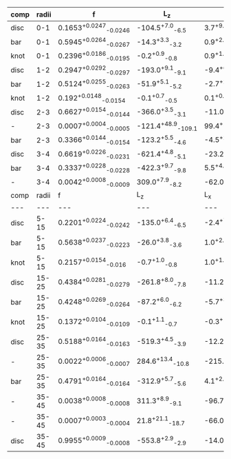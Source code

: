 |comp|radii| f | L<sub>z</sub> | L<sub>x</sub> | L<sub>y</sub> | angle | w<sub>z</sub> | w<sub>x</sub> | w<sub>y</sub> |
|---|---|---| ---| --- | ---| --- | --- | --- | --- |
|disc|   0-1|0.1653<sup>+0.0247</sup><sub>-0.0246</sub>|-104.5<sup>+7.0</sup><sub>-6.5</sub>|3.7<sup>+9.6</sup><sub>-10.0</sub>|1.2<sup>+9.0</sup><sub>-9.2</sub>|53.8<sup>+43.7</sup><sub>-27.6</sub>|118.0<sup>+10.1</sup><sub>-8.4</sub>|115.6<sup>+10.5</sup><sub>-8.0</sub>|33.8<sup>+4.5</sup><sub>-3.9</sub>|
|bar|   0-1|0.5945<sup>+0.0264</sup><sub>-0.0267</sub>|-14.3<sup>+3.3</sup><sub>-3.2</sub>|0.9<sup>+2.9</sup><sub>-3.0</sub>|-0.8<sup>+2.1</sup><sub>-2.1</sub>|42.7<sup>+2.7</sup><sub>-2.8</sub>|76.8<sup>+2.6</sup><sub>-2.5</sub>|49.2<sup>+2.3</sup><sub>-2.3</sub>|38.8<sup>+2.6</sup><sub>-2.6</sub>|
|knot|   0-1|0.2396<sup>+0.0186</sup><sub>-0.0195</sub>|-0.2<sup>+0.9</sup><sub>-0.8</sub>|0.9<sup>+1.0</sup><sub>-1.7</sub>|1.6<sup>+1.4</sup><sub>-1.6</sub>|17.6<sup>+7.3</sup><sub>-6.6</sub>|20.7<sup>+1.8</sup><sub>-1.7</sub>|10.9<sup>+1.3</sup><sub>-0.7</sub>|10.1<sup>+0.2</sup><sub>-0.1</sub>|
|disc|   1-2|0.2947<sup>+0.0292</sup><sub>-0.0297</sub>|-193.0<sup>+9.1</sup><sub>-9.1</sub>|-9.4<sup>+6.4</sup><sub>-6.5</sub>|0.6<sup>+6.8</sup><sub>-6.2</sub>|35.7<sup>+11.6</sup><sub>-12.5</sub>|148.2<sup>+5.9</sup><sub>-5.6</sub>|132.7<sup>+5.8</sup><sub>-5.0</sub>|84.0<sup>+5.1</sup><sub>-5.1</sub>|
|bar|   1-2|0.5124<sup>+0.0255</sup><sub>-0.0263</sub>|-51.9<sup>+5.1</sup><sub>-5.2</sub>|-2.7<sup>+2.9</sup><sub>-2.9</sub>|3.1<sup>+2.4</sup><sub>-2.3</sub>|35.6<sup>+4.3</sup><sub>-4.1</sub>|80.6<sup>+3.3</sup><sub>-3.2</sub>|59.3<sup>+3.4</sup><sub>-3.4</sub>|55.0<sup>+3.4</sup><sub>-3.3</sub>|
|knot|   1-2|0.192<sup>+0.0148</sup><sub>-0.0154</sub>|-0.1<sup>+0.7</sup><sub>-0.5</sub>|0.1<sup>+0.6</sup><sub>-1.1</sub>|-0.2<sup>+0.9</sup><sub>-0.5</sub>|28.1<sup>+4.4</sup><sub>-4.2</sub>|25.8<sup>+2.3</sup><sub>-2.2</sub>|10.9<sup>+1.3</sup><sub>-0.7</sub>|10.5<sup>+0.8</sup><sub>-0.4</sub>|
|disc|   2-3|0.6627<sup>+0.0154</sup><sub>-0.0144</sub>|-366.0<sup>+3.5</sup><sub>-3.1</sub>|-11.0<sup>+2.9</sup><sub>-2.8</sub>|2.3<sup>+1.2</sup><sub>-1.5</sub>|69.9<sup>+2.2</sup><sub>-2.1</sub>|172.4<sup>+2.0</sup><sub>-1.8</sub>|143.5<sup>+1.5</sup><sub>-1.5</sub>|165.4<sup>+2.2</sup><sub>-2.4</sub>|
|-|   2-3|0.0007<sup>+0.0004</sup><sub>-0.0005</sub>|-121.4<sup>+48.9</sup><sub>-109.1</sub>|99.4<sup>+149.0</sup><sub>-64.4</sub>|-36.1<sup>+110.8</sup><sub>-168.2</sub>|47.1<sup>+22.0</sup><sub>-21.1</sub>|15.0<sup>+7.0</sup><sub>-3.2</sub>|15.0<sup>+6.7</sup><sub>-2.9</sub>|14.5<sup>+6.2</sup><sub>-2.9</sub>|
|bar|   2-3|0.3366<sup>+0.0144</sup><sub>-0.0154</sub>|-123.2<sup>+5.5</sup><sub>-4.6</sub>|-4.5<sup>+2.2</sup><sub>-3.7</sub>|2.6<sup>+1.5</sup><sub>-1.8</sub>|63.5<sup>+1.9</sup><sub>-2.0</sub>|93.0<sup>+2.9</sup><sub>-2.2</sub>|56.1<sup>+2.3</sup><sub>-1.9</sub>|101.2<sup>+4.4</sup><sub>-4.1</sub>|
|disc|   3-4|0.6619<sup>+0.0226</sup><sub>-0.0231</sub>|-621.4<sup>+4.8</sup><sub>-5.1</sub>|-23.2<sup>+3.2</sup><sub>-3.5</sub>|3.0<sup>+2.1</sup><sub>-2.9</sub>|70.1<sup>+5.9</sup><sub>-6.7</sub>|184.1<sup>+2.6</sup><sub>-2.5</sub>|172.8<sup>+2.7</sup><sub>-2.7</sub>|166.8<sup>+3.0</sup><sub>-3.2</sub>|
|bar|   3-4|0.3337<sup>+0.0228</sup><sub>-0.0228</sub>|-422.3<sup>+9.7</sup><sub>-9.8</sub>|5.5<sup>+4.2</sup><sub>-3.8</sub>|0.9<sup>+3.4</sup><sub>-3.2</sub>|72.2<sup>+1.3</sup><sub>-1.2</sub>|170.7<sup>+4.2</sup><sub>-4.1</sub>|78.3<sup>+3.2</sup><sub>-3.0</sub>|197.1<sup>+5.0</sup><sub>-4.6</sub>|
|-|   3-4|0.0042<sup>+0.0008</sup><sub>-0.0009</sub>|309.0<sup>+7.9</sup><sub>-8.2</sub>|-62.0<sup>+50.0</sup><sub>-53.1</sub>|-73.2<sup>+50.3</sup><sub>-43.8</sub>|54.4<sup>+23.6</sup><sub>-18.8</sub>|241.9<sup>+38.8</sup><sub>-30.7</sub>|274.5<sup>+45.7</sup><sub>-34.4</sub>|12.8<sup>+4.3</sup><sub>-2.0</sub>|
|comp|radii| f | L<sub>z</sub> | L<sub>x</sub> | L<sub>y</sub> | angle | w<sub>z</sub> | w<sub>x</sub> | w<sub>y</sub> |
|---|---|---| ---| --- | ---| --- | --- | --- | --- |
|disc|   5-15|0.2201<sup>+0.0224</sup><sub>-0.0242</sub>|-135.0<sup>+6.4</sup><sub>-6.5</sub>|-2.4<sup>+7.5</sup><sub>-7.2</sub>|3.6<sup>+7.4</sup><sub>-7.0</sub>|42.8<sup>+36.0</sup><sub>-40.0</sub>|129.4<sup>+8.3</sup><sub>-7.1</sub>|129.1<sup>+9.1</sup><sub>-7.6</sub>|59.9<sup>+4.5</sup><sub>-4.1</sub>|
|bar|   5-15|0.5638<sup>+0.0237</sup><sub>-0.0223</sub>|-26.0<sup>+3.8</sup><sub>-3.6</sub>|1.0<sup>+2.6</sup><sub>-2.6</sub>|1.7<sup>+2.0</sup><sub>-2.0</sub>|33.6<sup>+3.1</sup><sub>-3.0</sub>|75.0<sup>+2.3</sup><sub>-2.5</sub>|49.7<sup>+2.4</sup><sub>-2.3</sub>|47.3<sup>+2.7</sup><sub>-2.5</sub>|
|knot|   5-15|0.2157<sup>+0.0154</sup><sub>-0.016</sub>|-0.7<sup>+1.0</sup><sub>-0.8</sub>|1.0<sup>+1.1</sup><sub>-1.6</sub>|1.3<sup>+1.1</sup><sub>-1.2</sub>|20.2<sup>+5.7</sup><sub>-5.3</sub>|22.4<sup>+2.0</sup><sub>-1.8</sub>|10.6<sup>+0.9</sup><sub>-0.5</sub>|10.1<sup>+0.2</sup><sub>-0.1</sub>|
|disc|  15-25|0.4384<sup>+0.0281</sup><sub>-0.0279</sub>|-261.8<sup>+8.0</sup><sub>-7.8</sub>|-11.2<sup>+5.2</sup><sub>-5.4</sub>|-3.0<sup>+5.3</sup><sub>-5.1</sub>|43.7<sup>+7.6</sup><sub>-7.5</sub>|154.3<sup>+4.6</sup><sub>-4.1</sub>|135.1<sup>+4.1</sup><sub>-3.8</sub>|127.0<sup>+4.7</sup><sub>-4.9</sub>|
|bar|  15-25|0.4248<sup>+0.0269</sup><sub>-0.0264</sub>|-87.2<sup>+6.0</sup><sub>-6.2</sub>|-5.7<sup>+3.7</sup><sub>-3.8</sub>|4.9<sup>+2.9</sup><sub>-3.0</sub>|47.3<sup>+3.9</sup><sub>-4.1</sub>|90.2<sup>+3.4</sup><sub>-3.4</sub>|63.3<sup>+3.5</sup><sub>-3.5</sub>|65.6<sup>+4.5</sup><sub>-4.1</sub>|
|knot|  15-25|0.1372<sup>+0.0104</sup><sub>-0.0109</sub>|-0.1<sup>+1.1</sup><sub>-0.7</sub>|-0.3<sup>+1.6</sup><sub>-0.8</sub>|-0.9<sup>+1.4</sup><sub>-0.9</sub>|25.1<sup>+4.1</sup><sub>-3.9</sub>|25.0<sup>+2.1</sup><sub>-2.1</sub>|10.4<sup>+0.6</sup><sub>-0.3</sub>|12.1<sup>+1.3</sup><sub>-1.1</sub>|
|disc|  25-35|0.5188<sup>+0.0164</sup><sub>-0.0163</sub>|-519.3<sup>+4.5</sup><sub>-3.9</sub>|-12.2<sup>+2.0</sup><sub>-2.2</sub>|3.8<sup>+1.8</sup><sub>-2.0</sub>|77.0<sup>+5.7</sup><sub>-5.9</sub>|185.7<sup>+2.2</sup><sub>-2.2</sub>|176.2<sup>+2.1</sup><sub>-2.0</sub>|148.7<sup>+2.4</sup><sub>-2.4</sub>|
|-|  25-35|0.0022<sup>+0.0006</sup><sub>-0.0007</sub>|284.6<sup>+13.4</sup><sub>-10.8</sub>|-215.7<sup>+30.5</sup><sub>-33.9</sub>|-279.0<sup>+18.0</sup><sub>-15.8</sub>|79.7<sup>+5.2</sup><sub>-3.7</sub>|214.4<sup>+38.0</sup><sub>-31.2</sub>|53.2<sup>+13.8</sup><sub>-8.1</sub>|13.3<sup>+6.1</sup><sub>-2.0</sub>|
|bar|  25-35|0.4791<sup>+0.0164</sup><sub>-0.0164</sub>|-312.9<sup>+5.7</sup><sub>-5.6</sub>|4.1<sup>+2.8</sup><sub>-2.1</sub>|-2.3<sup>+2.6</sup><sub>-2.7</sub>|71.6<sup>+1.1</sup><sub>-1.1</sub>|151.5<sup>+2.3</sup><sub>-2.1</sub>|85.5<sup>+1.8</sup><sub>-1.5</sub>|184.7<sup>+2.8</sup><sub>-3.0</sub>|
|-|  35-45|0.0038<sup>+0.0008</sup><sub>-0.0008</sub>|311.3<sup>+8.9</sup><sub>-9.1</sub>|-96.7<sup>+67.2</sup><sub>-61.1</sub>|494.8<sup>+29.0</sup><sub>-29.6</sub>|68.0<sup>+14.4</sup><sub>-13.8</sub>|223.6<sup>+47.4</sup><sub>-33.6</sub>|570.6<sup>+108.2</sup><sub>-77.4</sub>|12.9<sup>+4.6</sup><sub>-2.0</sub>|
|-|  35-45|0.0007<sup>+0.0003</sup><sub>-0.0004</sub>|21.8<sup>+21.1</sup><sub>-18.7</sub>|-66.0<sup>+369.8</sup><sub>-99.8</sub>|568.1<sup>+193.9</sup><sub>-20.6</sub>|73.6<sup>+36.1</sup><sub>-9.2</sub>|63.1<sup>+37.5</sup><sub>-30.9</sub>|13.6<sup>+6.1</sup><sub>-2.6</sub>|13.9<sup>+7.3</sup><sub>-2.8</sub>|
|disc|  35-45|0.9955<sup>+0.0009</sup><sub>-0.0008</sub>|-553.8<sup>+2.9</sup><sub>-2.9</sub>|-14.0<sup>+2.3</sup><sub>-2.4</sub>|-1.2<sup>+1.2</sup><sub>-0.8</sub>|69.7<sup>+1.9</sup><sub>-1.8</sub>|181.3<sup>+1.7</sup><sub>-1.8</sub>|148.6<sup>+1.4</sup><sub>-1.3</sub>|205.2<sup>+2.3</sup><sub>-2.3</sub>|
